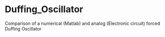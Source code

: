 # Duffing_Oscillator
Comparison of a numerical (Matlab) and analog (Electronic circuit) forced Duffing Oscillator
